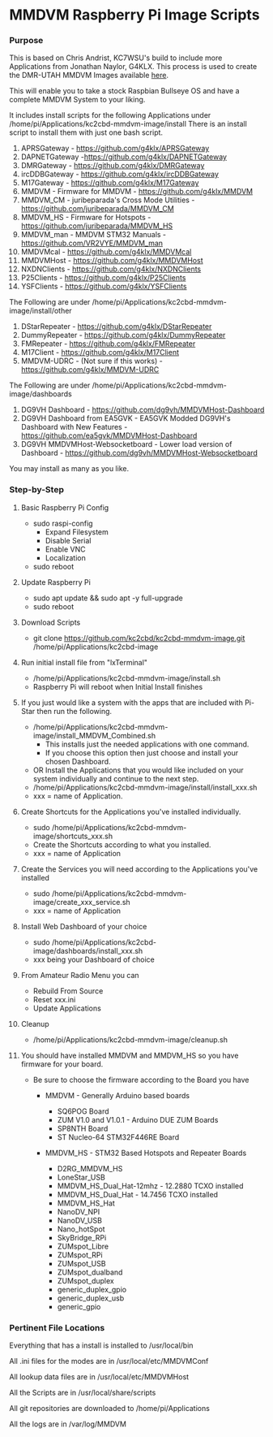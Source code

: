 # MMDVM Raspberry Pi Image Scripts

### Purpose
This is based on Chris Andrist, KC7WSU's build to include more Applications from Jonathan Naylor, G4KLX. This process is used to create the DMR-UTAH MMDVM Images available [here](http://www.dmr-utah.net/support/mmdvm/images/).

This will enable you to take a stock Raspbian Bullseye OS and have a complete MMDVM System to your liking.

It includes install scripts for the following Applications under /home/pi/Applications/kc2cbd-mmdvm-image/install
There is an install script to install them with just one bash script.

1.  APRSGateway - https://github.com/g4klx/APRSGateway
2.  DAPNETGateway -https://github.com/g4klx/DAPNETGateway
3.  DMRGateway - https://github.com/g4klx/DMRGateway
4.  ircDDBGateway - https://github.com/g4klx/ircDDBGateway
5.  M17Gateway - https://github.com/g4klx/M17Gateway
6.  MMDVM - Firmware for MMDVM - https://github.com/g4klx/MMDVM
7.  MMDVM_CM - juribeparada's Cross Mode Utilities - https://github.com/juribeparada/MMDVM_CM
8.  MMDVM_HS - Firmware for Hotspots - https://github.com/juribeparada/MMDVM_HS
9.  MMDVM_man - MMDVM STM32 Manuals - https://github.com/VR2VYE/MMDVM_man
10. MMDVMcal - https://github.com/g4klx/MMDVMcal
11. MMDVMHost - https://github.com/g4klx/MMDVMHost
12. NXDNClients - https://github.com/g4klx/NXDNClients
13. P25Clients - https://github.com/g4klx/P25Clients
14. YSFClients - https://github.com/g4klx/YSFClients

The Following are under /home/pi/Applications/kc2cbd-mmdvm-image/install/other

1. DStarRepeater - https://github.com/g4klx/DStarRepeater
2. DummyRepeater - https://github.com/g4klx/DummyRepeater
3. FMRepeater - https://github.com/g4klx/FMRepeater
4. M17Client - https://github.com/g4klx/M17Client
5. MMDVM-UDRC - (Not sure if this works) - https://github.com/g4klx/MMDVM-UDRC

The Following are under /home/pi/Applications/kc2cbd-mmdvm-image/dashboards

1. DG9VH Dashboard - https://github.com/dg9vh/MMDVMHost-Dashboard
2. DG9VH Dashboard from EA5GVK - EA5GVK Modded DG9VH's Dashboard with New Features - https://github.com/ea5gvk/MMDVMHost-Dashboard
3. DG9VH MMDVMHost-Websocketboard - Lower load version of Dashboard - https://github.com/dg9vh/MMDVMHost-Websocketboard

You may install as many as you like.

### Step-by-Step
1. Basic Raspberry Pi Config
	- sudo raspi-config
		- Expand Filesystem
		- Disable Serial
		- Enable VNC
		- Localization
	- sudo reboot

2. Update Raspberry Pi
	- sudo apt update && sudo apt -y full-upgrade
	- sudo reboot
 
3. Download Scripts
	- git clone https://github.com/kc2cbd/kc2cbd-mmdvm-image.git /home/pi/Applications/kc2cbd-image

4. Run initial install file from  "lxTerminal"
	- /home/pi/Applications/kc2cbd-mmdvm-image/install.sh
	- Raspberry Pi will reboot when Initial Install finishes

5. If you just would like a system with the apps that are included with Pi-Star then run the following.
	- /home/pi/Applications/kc2cbd-mmdvm-image/install_MMDVM_Combined.sh
		- This installs just the needed applications with one command.
		- If you choose this option then just choose and install your chosen Dashboard.
	- OR
	Install the Applications that you would like included on your system individually and continue to the next step.
	- /home/pi/Applications/kc2cbd-mmdvm-image/install/install_xxx.sh
	- xxx = name of Application.

6. Create Shortcuts for the Applications you've installed individually.
	- sudo /home/pi/Applications/kc2cbd-mmdvm-image/shortcuts_xxx.sh
	- Create the Shortcuts according to what you installed.
	- xxx = name of Application

7. Create the Services you will need according to the Applications you've installed
	- sudo /home/pi/Applications/kc2cbd-mmdvm-image/create_xxx_service.sh
	- xxx = name of Application

8. Install Web Dashboard of your choice
	- sudo /home/pi/Applications/kc2cbd-image/dashboards/install_xxx.sh
	- xxx being your Dashboard of choice

9. From Amateur Radio Menu you can
	- Rebuild From Source
	- Reset xxx.ini
	- Update Applications

10. Cleanup
	- /home/pi/Applications/kc2cbd-mmdvm-image/cleanup.sh

11. You should have installed MMDVM and MMDVM_HS so you have firmware for your board.
	- Be sure to choose the firmware according to the Board you have
		- MMDVM - Generally Arduino based boards
			- SQ6POG Board
			- ZUM V1.0 and V1.0.1 - Arduino DUE ZUM Boards
			- SP8NTH Board
			- ST Nucleo-64 STM32F446RE Board

		- MMDVM_HS - STM32 Based Hotspots and Repeater Boards
			- D2RG_MMDVM_HS
			- LoneStar_USB
			- MMDVM_HS_Dual_Hat-12mhz - 12.2880 TCXO installed
			- MMDVM_HS_Dual_Hat - 14.7456 TCXO installed
			- MMDVM_HS_Hat
			- NanoDV_NPI
			- NanoDV_USB
			- Nano_hotSpot
			- SkyBridge_RPi
			- ZUMspot_Libre
			- ZUMspot_RPi
			- ZUMspot_USB
			- ZUMspot_dualband
			- ZUMspot_duplex
			- generic_duplex_gpio
			- generic_duplex_usb
			- generic_gpio

### Pertinent File Locations

Everything that has a install is installed to /usr/local/bin

All .ini files for the modes are in /usr/local/etc/MMDVMConf

All lookup data files are in /usr/local/etc/MMDVMHost

All the Scripts are in /usr/local/share/scripts

All git repositories are downloaded to /home/pi/Applications

All the logs are in /var/log/MMDVM

